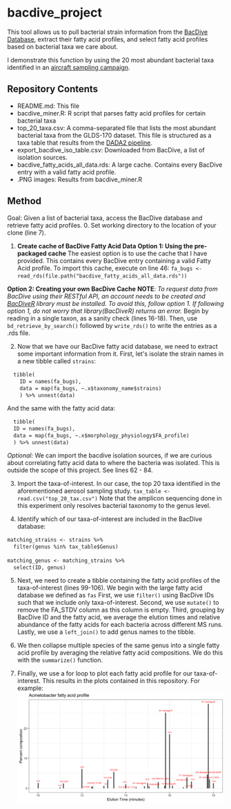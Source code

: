 # bacdive_project
This tool allows us to pull bacterial strain information from the [BacDive Database](https://bacdive.dsmz.de/), extract their fatty acid profiles, and select fatty acid profiles based on bacterial taxa we care about.

I demonstrate this function by using the 20 most abundant bacterial taxa identified in an [aircraft sampling campaign](https://github.com/tacaro/aeroDADA2).


## Repository Contents
- README.md: This file
- bacdive_miner.R: R script that parses fatty acid profiles for certain bacterial taxa
- top_20_taxa.csv: A comma-separated file that lists the most abundant bacterial taxa from the GLDS-170 dataset. This file is structured as a taxa table that results from the [DADA2 pipeline](https://benjjneb.github.io/dada2/).
- export_bacdive_iso_table.csv: Downloaded from BacDive, a list of isolation sources.
- bacdive_fatty_acids_all_data.rds: A large cache. Contains every BacDive entry with a valid fatty acid profile.
- .PNG images: Results from bacdive_miner.R

## Method
Goal: Given a list of bacterial taxa, access the BacDive database and retrieve fatty acid profiles.
0. Set working directory to the location of your clone (line 7).

1. **Create cache of BacDive Fatty Acid Data**
**Option 1: Using the pre-packaged cache**
The easiest option is to use the cache that I have provided. This contains every BacDive entry containing a valid Fatty Acid profile. To import this cache, execute on line 46:
`fa_bugs <- read_rds(file.path("bacdive_fatty_acids_all_data.rds"))`

**Option 2: Creating your own BacDive Cache**
**NOTE**: *To request data from BacDive using their RESTful API, an account needs to be created and [BacDiveR](https://github.com/TIBHannover/BacDiveR) library must be installed. To avoid this, follow option 1. If following option 1, do not worry that library(BacDiveR) returns an error.*
Begin by reading in a single taxon, as a sanity check (lines 16-18).
Then, use `bd_retrieve_by_search()` followed by `write_rds()` to write the entries as a .rds file.

2. Now that we have our BacDive fatty acid database, we need to extract some important information from it. First, let's isolate the strain names in a new tibble called `strains`:
```strains <-
  tibble(
    ID = names(fa_bugs),
    data = map(fa_bugs, ~.x$taxonomy_name$strains)
    ) %>% unnest(data)
```
And the same with the fatty acid data:
```fas <-
  tibble(
  ID = names(fa_bugs),
  data = map(fa_bugs, ~.x$morphology_physiology$FA_profile)
  ) %>% unnest(data)
```
*Optional:* We can import the bacdive isolation sources, if we are curious about correlating fatty acid data to where the bacteria was isolated. This is outside the scope of this project. See lines 62 - 84.

3. Import the taxa-of-interest. In our case, the top 20 taxa identified in the aforementioned aerosol sampling study. `tax_table <- read.csv("top_20_tax.csv")` Note that the amplicon sequencing done in this experiment only resolves bacterial taxonomy to the genus level.

4. Identify which of our taxa-of-interest are included in the BacDive database:
```
matching_strains <- strains %>%
  filter(genus %in% tax_table$Genus)

matching_genus <- matching_strains %>%
  select(ID, genus)
```

5. Next, we need to create a tibble containing the fatty acid profiles of the taxa-of-interest (lines 99-106). We begin with the large fatty acid database we defined as `fas`
First, we use `filter()` using BacDive IDs such that we include only taxa-of-interest.
Second, we use `mutate()` to remove the FA_STDV column as this column is empty.
Third, grouping by BacDive ID and the fatty acid, we average the elution times and relative abundance of the fatty acids for each bacteria across different MS runs.
Lastly, we use a `left_join()` to add genus names to the tibble.

6. We then collapse multiple species of the same genus into a single fatty acid profile by averaging the relative fatty acid compositions. We do this with the `summarize()` function.

7. Finally, we use a for loop to plot each fatty acid profile for our taxa-of-interest. This results in the plots contained in this repository. For example:
![Acinetobacter Fatty Acid Profile](/Acinetobacter_fatty_acid_profile.png)
